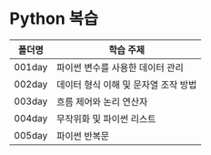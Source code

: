 # Python 복습
| 폴더명 | 학습 주제                            |
| ------ | ------------------------------------ |
| 001day | 파이썬 변수를 사용한 데이터 관리     |
| 002day | 데이터 형식 이해 및 문자열 조작 방법 |
| 003day | 흐름 제어와 논리 연산자 |
| 004day | 무작위화 및 파이썬 리스트 |
| 005day | 파이썬 반복문 |
